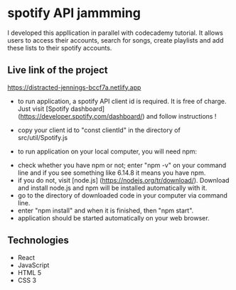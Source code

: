 # spotify API jammming
I developed this appllication in parallel with codecademy tutorial. It allows users to access their accounts, search for songs, create playlists and add these lists to their spotify accounts.

## Live link of the project
https://distracted-jennings-bccf7a.netlify.app

* to run application, a spotify API client id is required. It is free of charge. Just visit [Spotify dashboard] (https://developer.spotify.com/dashboard/) and follow instructions !
- copy your client id to "const clientId" in the directory of src/util/Spotify.js

* to run application on your local computer, you will need npm:
- check whether you have npm or not; enter "npm -v" on your command line and if you see something like 6.14.8 it means you have npm.
- if you do not, visit [node.js] (https://nodejs.org/tr/download/). Download and install node.js and npm will be installed automatically with it.
- go to the directory of downloaded code in your computer via command line.
- enter "npm install" and when it is finished, then "npm start".
- application should be started automatically on your web browser.

## Technologies
* React
* JavaScript
* HTML 5
* CSS 3
